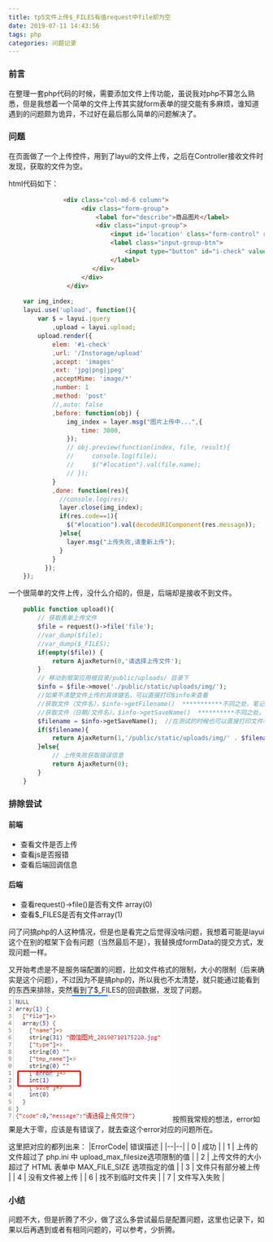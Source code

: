 ```yaml
---
title: tp5文件上传$_FILES有值request中file却为空
date: 2019-07-11 14:43:56
tags: php
categories: 问题记录
---
```


### 前言
在整理一套php代码的时候，需要添加文件上传功能，虽说我对php不算怎么熟悉，但是我想着一个简单的文件上传其实就form表单的提交能有多麻烦，谁知道遇到的问题颇为诡异，不过好在最后那么简单的问题解决了。

### 问题
在页面做了一个上传控件，用到了layui的文件上传，之后在Controller接收文件时发现，获取的文件为空。

html代码如下：
```html
               <div class="col-md-6 column">
                    <div class="form-group">
                        <label for="describe">商品图片</label>
                        <div class="input-group">
                            <input id='location' class="form-control" readonly="">
                            <label class="input-group-btn">
                                <input type="button" id="i-check" value="浏览文件" class="btn btn-primary" > <!-- onclick="$('#i-file').click();" -->
                            </label>
                       </div>
                    </div>
                </div>
```

```js
	var img_index;
    layui.use('upload', function(){
        var $ = layui.jquery
            ,upload = layui.upload;
        upload.render({
            elem: '#i-check'
            ,url: '/Instorage/upload'
            ,accept: 'images'
            ,ext: 'jpg|png|jpeg'
            ,acceptMime: 'image/*'
            ,number: 1
            ,method: 'post'
            //,auto: false
            ,before: function(obj) {
                img_index = layer.msg("图片上传中...",{
                    time: 3000,
                });
                // obj.preview(function(index, file, result){
                //     console.log(file);
                //     $("#location").val(file.name);
                // });
            }
            ,done: function(res){
              //console.log(res);
              layer.close(img_index);
              if(res.code==1){
                $("#location").val(decodeURIComponent(res.message));
              }else{
                layer.msg("上传失败,请重新上传");
              }
            }
          });
    });
```

一个很简单的文件上传，没什么介绍的，但是，后端却是接收不到文件。

```php
	public function upload(){
        // 获取表单上传文件  
        $file = request()->file('file'); 
        //var_dump($file);
        //var_dump($_FILES);
        if(empty($file)) {  
            return AjaxReturn(0,'请选择上传文件');
        }  
        // 移动到框架应用根目录/public/uploads/ 目录下  
        $info = $file->move('./public/static/uploads/img/'); 
        //如果不清楚文件上传的具体键名，可以直接打印$info来查看  
        //获取文件（文件名），$info->getFilename()  ***********不同之处，笔记笔记哦
        //获取文件（日期/文件名），$info->getSaveName()  **********不同之处，笔记笔记哦
        $filename = $info->getSaveName();  //在测试的时候也可以直接打印文件名称来查看 
        if($filename){              
            return AjaxReturn(1,'/public/static/uploads/img/' . $filename);
        }else{  
            // 上传失败获取错误信息  
            return AjaxReturn(0);
        }  
    }
```

### 排除尝试
#### 前端
- 查看文件是否上传
- 查看js是否报错
- 查看后端回调信息
#### 后端
- 查看request()->file()是否有文件 array(0)
- 查看$_FILES是否有文件array(1)

问了问搞php的人这种情况，但是也是看完之后觉得没啥问题，我想着可能是layui这个在别的框架下会有问题（当然最后不是），我替换成formData的提交方式，发现问题一样。

又开始考虑是不是服务端配置的问题，比如文件格式的限制，大小的限制（后来确实是这个问题），不过因为不是搞php的，所以我也不太清楚，就只能通过能看到的东西来排除，突然看到了$_FILES的回调数据，发现了问题。
![截图](tp5文件上传-FILES有值request中file却为空/1.png)
按照我常规的想法，error如果是大于零，应该是有错误了，就去查这个error对应的问题所在。

这里把对应的都列出来：
|ErrorCode| 错误描述 |
|--|--|
| 0 | 成功 |
| 1 | 上传的文件超过了 php.ini 中 upload_max_filesize选项限制的值 |
| 2 | 上传文件的大小超过了 HTML 表单中 MAX_FILE_SIZE 选项指定的值 |
| 3 | 文件只有部分被上传 |
| 4 | 没有文件被上传 |
| 6 | 找不到临时文件夹 |
| 7 | 文件写入失败 |

### 小结
问题不大，但是折腾了不少，做了这么多尝试最后是配置问题，这里也记录下，如果以后再遇到或者有相同问题的，可以参考，少折腾。

